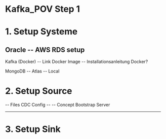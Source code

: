 # Kafka_POV Step 1

# 1. Setup Systeme
Oracle
-- AWS RDS setup
-- 

Kafka (Docker) 
-- Link Docker Image
-- Installationsanleitung Docker?

MongoDB
-- Atlas
-- Local


# 2. Setup Source

-- Files CDC Config
-- -- Concept Bootstrap Server
-- -- 

# 3. Setup Sink

